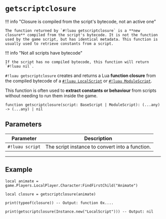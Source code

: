 # `getscriptclosure`

!!! info "Closure is compiled from the script's bytecode, not an active one"

    The function returned by `#!luau getscriptclosure` is a **new closure** compiled from the script's bytecode. It is not the function used by the game script, but has identical metadata. This function is usually used to retrieve constants from a script.

!!! info "Not all scripts have bytecode"

    If the script has no compiled bytecode, this function will return `#!luau nil`.

`#!luau getscriptclosure` creates and returns a Lua **function closure** from the compiled bytecode of a [`#!luau LocalScript`](https://create.roblox.com/docs/reference/engine/classes/LocalScript) or [`#!luau ModuleScript`](https://create.roblox.com/docs/reference/engine/classes/ModuleScript).

This function is often used to **extract constants or behaviour** from scripts without needing to run them inside the game.

```luau
function getscriptclosure(script: BaseScript | ModuleScript): (...any) -> (...any) | nil
```

## Parameters

| Parameter      | Description                                        |
|----------------|----------------------------------------------------|
| `#!luau script` | The script instance to convert into a function.    |

---

## Example

```luau title="Retrieving a script's closure" linenums="1"
local animate = game.Players.LocalPlayer.Character:FindFirstChild("Animate")

local closure = getscriptclosure(animate)

print(typeof(closure)) -- Output: function 0x....

print(getscriptclosure(Instance.new("LocalScript"))) -- Output: nil
```
